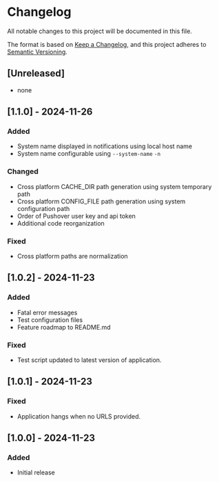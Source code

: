 # Changelog

All notable changes to this project will be documented in this file.

The format is based on [Keep a Changelog](https://keepachangelog.com/en/1.1.0/),
and this project adheres to [Semantic Versioning](https://semver.org/spec/v2.0.0.html).

## [Unreleased]

- none

## [1.1.0] - 2024-11-26

### Added

- System name displayed in notifications using local host name
- System name configurable using `--system-name` `-n`

### Changed

- Cross platform CACHE_DIR path generation using system temporary path
- Cross platform CONFIG_FILE path generation using system configuration path
- Order of Pushover user key and api token
- Additional code reorganization

### Fixed

- Cross platform paths are normalization

## [1.0.2] - 2024-11-23

### Added

- Fatal error messages
- Test configuration files
- Feature roadmap to README.md

### Fixed

- Test script updated to latest version of application.

## [1.0.1] - 2024-11-23

### Fixed

- Application hangs when no URLS provided.

## [1.0.0] - 2024-11-23

### Added

- Initial release
